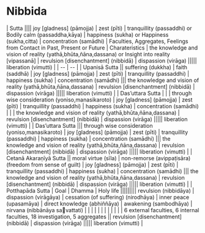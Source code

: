 # Nibbida

| Sutta |||| joy [gladness] (pāmojja) | zest (pīti) | tranquillity (passaddhi) or Bodily calm (passaddha,kāya) | happiness (sukha) or Happiness (sukha,citta) | concentration (samādhi) | Faculties, Aggregates, Feelings from Contact in Past, Present or Future | Charateristics | the knowledge and vision of reality (yathā,bhūta,ñāna,dassana) or Insight into reality [vipassanā] | revulsion [disenchantment] (nibbidā) | dispassion (virāga) ||||| liberation (vimutti) |
| -- | -- |
| Upanisā Sutta || suffering (dukkha) | faith (saddhā) | joy [gladness] (pāmojja) | zest (pīti) | tranquillity (passaddhi) | happiness (sukha) | concentration (samādhi) ||| the knowledge and vision of reality (yathā,bhūta,ñāna,dassana) | revulsion [disenchantment] (nibbidā) | dispassion (virāga) ||||| liberation (vimutti) |
|  Das’uttara Sutta | | | through wise consideration (yoniso,manasikaroto) | joy [gladness] (pāmojja) | zest (pīti) | tranquillity (passaddhi) | happiness (sukha) | concentration (samādhi) | | | the knowledge and vision of reality (yathā,bhūta,ñāna,dassana) | revulsion [disenchantment] (nibbidā) | dispassion (virāga) ||||| liberation (vimutti) |
| Das’uttara Sutta ||| through wise consideration (yoniso,manasikaroto) | joy [gladness] (pāmojja) | zest (pīti) | tranquillity (passaddhi) | happiness (sukha) | concentration (samādhi) ||| the knowledge and vision of reality (yathā,bhūta,ñāna,dassana) | revulsion [disenchantment] (nibbidā) | dispassion (virāga) ||||| liberation (vimutti) |
| Cetanā Akaraṇīyā Sutta || moral virtue (sīla) | non-remorse (avippaṭisāra) (freedom from sense of guilt) | joy [gladness] (pāmojja) | zest (pīti) | tranquillity (passaddhi) | happiness (sukha) | concentration (samādhi) ||| the knowledge and vision of reality (yathā,bhūta,ñāna,dassana) | revulsion [disenchantment] (nibbidā) | dispassion (virāga) ||||| liberation (vimutti) |
| Potthapāda Sutta | Goal | Dhamma | Holy life ||||||||| revulsion (nibbidāya) | dispassion (virāgāya) | cessation (of suffering) (nirodhāya) | inner peace (upasamāya) | direct knowledge (abhiññāya) | awakening (sambodhāya) |  nirvana (nibbānāya savattati) |
| | | | | | | | | | | 6 external faculties, 6 internal faculties, 18 investigation, 5 aggregates || revulsion [disenchantment] (nibbidā) | dispassion (virāga) ||||| liberation (vimutti) |
